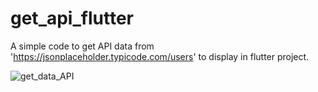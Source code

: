 # get_api_flutter

A simple code to get API data from 'https://jsonplaceholder.typicode.com/users' to display in flutter project.


![get_data_API](https://user-images.githubusercontent.com/57927019/136917415-d704d3fe-ac8f-4c6a-a548-ee8d53c530bb.jpeg)
